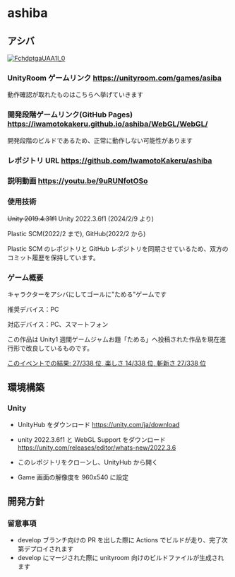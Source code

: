 # ashiba

## アシバ

[![FchdptgaUAA1l_0](https://github.com/IwamotoKakeru/IwamotoKakeru/assets/34148721/9afd7be7-41c9-455d-8e80-bb27a1d99ff4)](https://unityroom.com/games/asiba)

### UnityRoom ゲームリンク https://unityroom.com/games/asiba

動作確認が取れたものはこちらへ挙げていきます

### 開発段階ゲームリンク(GitHub Pages) https://iwamotokakeru.github.io/ashiba/WebGL/WebGL/

開発段階のビルドであるため、正常に動作しない可能性があります

### レポジトリ URL https://github.com/IwamotoKakeru/ashiba

### 説明動画 https://youtu.be/9uRUNfotOSo

### 使用技術

~~Unity 2019.4.31f1~~
Unity 2022.3.6f1 (2024/2/9 より)

Plastic SCM(2022/2 まで), GitHub(2022/2 から)

Plastic SCM のレポジトリと GitHub レポジトリを同期させているため、双方のコミット履歴を保持しています。

### ゲーム概要

キャラクターをアシバにしてゴールに"ためる"ゲームです

推奨デバイス：PC

対応デバイス：PC、スマートフォン

この作品は Unity1 週間ゲームジャムお題「ためる」へ投稿された作品を現在進行形で改良しているものです。

[このイベントでの結果: 27/338 位, 楽しさ 14/338 位, 斬新さ 27/338 位](https://unityroom.com/unity1weeks/56/top)

## 環境構築

### Unity

- UnityHub をダウンロード
  https://unity.com/ja/download

- unity 2022.3.6f1 と WebGL Support をダウンロード
  https://unity.com/releases/editor/whats-new/2022.3.6

- このレポジトリをクローンし、UnityHub から開く

- Game 画面の解像度を 960x540 に設定

## 開発方針

### 留意事項

- develop ブランチ向けの PR を出した際に Actions でビルドが走り、完了次第デプロイされます
- develop にマージされた際に unityroom 向けのビルドファイルが生成されます
